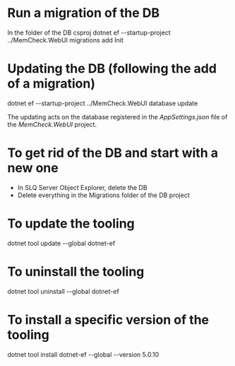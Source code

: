 ﻿# Run a migration of the DB
In the folder of the DB csproj
dotnet ef --startup-project ../MemCheck.WebUI migrations add Init

# Updating the DB (following the add of a migration)
dotnet ef --startup-project ../MemCheck.WebUI database update

The updating acts on the database registered in the _AppSettings.json_ file of the _MemCheck.WebUI_ project.

# To get rid of the DB and start with a new one
- In SLQ Server Object Explorer, delete the DB
- Delete everything in the Migrations folder of the DB project

# To update the tooling
dotnet tool update --global dotnet-ef

# To uninstall the tooling
dotnet tool uninstall --global dotnet-ef

# To install a specific version of the tooling
dotnet tool install dotnet-ef --global --version 5.0.10

